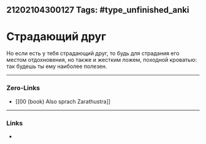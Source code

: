 21202104300127
Tags: #type_unfinished_anki 
---
# Страдающий друг

Но если есть у тебя страдающий друг, то будь для страдания его местом отдохновения, но также и жестким ложем, походной кроватью: так будешь ты ему наиболее полезен.

---
### Zero-Links
- [[00 (book) Also sprach Zarathustra]]
---
### Links
-